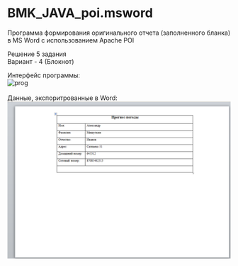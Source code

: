# BMK_JAVA_poi.msword

Программа формирования оригинального отчета (заполненного бланка) в MS Word с использованием Apache POI<br/>

Решение 5 задания<br/>
Вариант - 4 (Блокнот)

Интерфейс программы:<br/>
![prog](program.PNG)<br/><br/>
Данные, экспоритрованные в Word:<br/>
![Ворд](Ворд.PNG)
